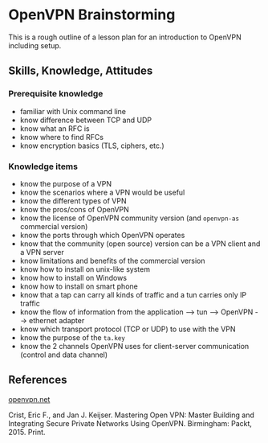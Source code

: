 # OpenVPN Brainstorming

This is a rough outline of a lesson plan for an introduction to OpenVPN including setup.

## Skills, Knowledge, Attitudes

### Prerequisite knowledge

* familiar with Unix command line
* know difference between TCP and UDP
* know what an RFC is
* know where to find RFCs
* know encryption basics (TLS, ciphers, etc.)

### Knowledge items

* know the purpose of a VPN
* know the scenarios where a VPN would be useful
* know the different types of VPN
* know the pros/cons of OpenVPN
* know the license of OpenVPN community version (and `openvpn-as` commercial version)
* know the ports through which OpenVPN operates
* know that the community (open source) version can be a VPN client and a VPN server
* know limitations and benefits of the commercial version
* know how to install on unix-like system
* know how to install on Windows
* know how to install on smart phone
* know that a tap can carry all kinds of traffic and a tun carries only IP traffic
* know the flow of information from the application --> tun --> OpenVPN --> ethernet adapter
* know which transport protocol (TCP or UDP) to use with the VPN
* know the purpose of the `ta.key`
* know the 2 channels OpenVPN uses for client-server communication (control and data channel)

## References

[openvpn.net][openvpn]

Crist, Eric F., and Jan J. Keijser. Mastering Open VPN: Master Building and Integrating Secure Private Networks Using OpenVPN. Birmingham: Packt, 2015. Print.

[openvpn]:https://openvpn.net/index.php/open-source.html

